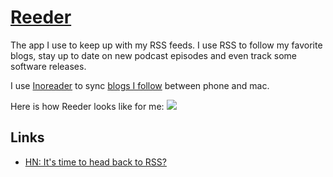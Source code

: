 # [Reeder](http://reederapp.com/mac/)
The app I use to keep up with my RSS feeds. I use RSS to follow my favorite blogs, stay up to date on new podcast episodes and even track some software releases.

I use [Inoreader](https://www.inoreader.com) to sync [blogs I follow](../../research/blogs.md) between phone and mac.

Here is how Reeder looks like for me:
![](https://i.imgur.com/WCGFLl8.png)

## Links
- [HN: It's time to head back to RSS?](https://news.ycombinator.com/item?id=16721690)